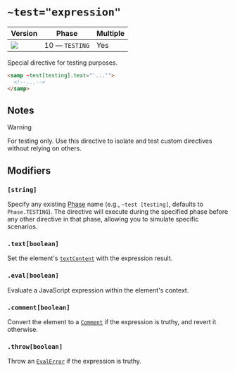 # `~test="expression"`

| Version                               | Phase          | Multiple |
| ------------------------------------- | -------------- | -------- |
| ![](https://jsr.io/badges/@mizu/test) | 10 — `TESTING` | Yes      |

Special directive for testing purposes.

```html
<samp ~test[testing].text="'...'">
  <!--...-->
</samp>
```

## Notes

> [!WARNING]
> For testing only. Use this directive to isolate and test custom directives without relying on others.

## Modifiers

### `[string]`

Specify any existing [Phase](#concept-phase) name (e.g., `~test [testing]`, defaults to `Phase.TESTING`). The directive will execute during the specified phase before any other directive in that phase, allowing you to simulate specific scenarios.

### `.text[boolean]`

Set the element's [`textContent`](https://developer.mozilla.org/docs/Web/API/Node/textContent) with the expression result.

### `.eval[boolean]`

Evaluate a JavaScript expression within the element's context.

### `.comment[boolean]`

Convert the element to a [`Comment`](https://developer.mozilla.org/docs/Web/API/Comment) if the expression is truthy, and revert it otherwise.

### `.throw[boolean]`

Throw an [`EvalError`](https://developer.mozilla.org/docs/Web/JavaScript/Reference/Global_Objects/EvalError) if the expression is truthy.

